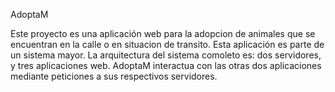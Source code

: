 AdoptaM

Este proyecto es una aplicación web para la adopcion de animales que se encuentran en la calle o en situacion de transito.
Esta aplicación es parte de un sistema mayor. La arquitectura del sistema comoleto es: dos servidores, y tres aplicaciones web.
AdoptaM interactua con las otras dos aplicaciones mediante peticiones a sus respectivos servidores.
